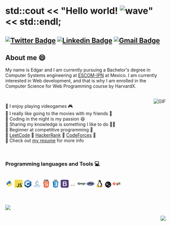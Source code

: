 # std::cout << "Hello world!  <img alt="wave" src="https://raw.githubusercontent.com/MartinHeinz/MartinHeinz/master/wave.gif" width="30px">" << std::endl; 

 ## [![Twitter Badge](https://img.shields.io/badge/-@EdgarRamirezDev-1ca0f1?style=flat-square&labelColor=1ca0f1&logo=twitter&logoColor=white&link=https://twitter.com/EdgarRamirezDev)](https://twitter.com/EdgarRamirezDev) [![Linkedin Badge](https://img.shields.io/badge/-edgarramirezfuentes-blue?style=flat-square&logo=Linkedin&logoColor=white&link=https://www.linkedin.com/in/edgarramirezfuentes/)](https://www.linkedin.com/in/edgarramirezfuentes/) [![Gmail Badge](https://img.shields.io/badge/-edgar.ramirez.fuentes.dev@gmail.com-c14438?style=flat-square&logo=Gmail&logoColor=white&link=mailto:edgar.ramirez.fuentes.dev@gmail.com)](mailto:edgar.ramirez.fuentes.dev@gmail.com)

## About me 😄
My name is Edgar and I am currently pursuing a Bachelor's degree in Computer Systems engineering at [ESCOM-IPN](https://en.wikipedia.org/wiki/ESCOM) at Mexico. I am currently interested in Web development, and that is why I am enrolled in the Computer Science for Web Programming course by HarvardX.

<br/>
<img align="right" alt="GIF" src="https://media.giphy.com/media/13HgwGsXF0aiGY/giphy.gif" />

<!--<img align="right" alt="GIF" src="https://media.giphy.com/media/zOvBKUUEERdNm/giphy.gif" />-->

:small_blue_diamond: I enjoy playing videogames 🎮  
:small_blue_diamond: I really like going to the movies with my friends 🍿   
:small_blue_diamond: Coding in the night is my passion 😆    
:small_blue_diamond: Sharing my knowledge is something I like to do 👨‍🏫  
:small_blue_diamond: Beginner at competitive programming 🧠   
    🔺 [LeetCode](https://leetcode.com/EdgarRamirezFuentes/)
    🔺 [HackerRank](http://codeforces.com/profile/EdgarRamirezFuentes)
    🔺 [CodeForces](https://www.hackerrank.com/EdgarRamirezF) 🔺  
:small_blue_diamond: Check out [my resume](https://drive.google.com/file/d/1hfEUK6oqEU2hE1pjPp0xU46FfEUi2WQu/view) for more info  

<br/>

### Programming languages and Tools :computer:
<br/>
<code><img height="25" src="https://raw.githubusercontent.com/github/explore/80688e429a7d4ef2fca1e82350fe8e3517d3494d/topics/python/python.png"></code>  
<code><img height="25" src="https://raw.githubusercontent.com/github/explore/80688e429a7d4ef2fca1e82350fe8e3517d3494d/topics/javascript/javascript.png"></code>   
<code><img height="25" src="https://raw.githubusercontent.com/github/explore/5c058a388828bb5fde0bcafd4bc867b5bb3f26f3/topics/cpp/cpp.png"></code>  
<code><img height="25" src="https://raw.githubusercontent.com/github/explore/80688e429a7d4ef2fca1e82350fe8e3517d3494d/topics/c/c.png"></code>  
<code><img height="25" src="https://raw.githubusercontent.com/github/explore/80688e429a7d4ef2fca1e82350fe8e3517d3494d/topics/html/html.png"></code>  
<code><img height="25" src="https://raw.githubusercontent.com/github/explore/80688e429a7d4ef2fca1e82350fe8e3517d3494d/topics/css/css.png"></code>  
<code><img height="25" src="https://raw.githubusercontent.com/github/explore/80688e429a7d4ef2fca1e82350fe8e3517d3494d/topics/bootstrap/bootstrap.png"></code>  
<code><img height="20" src="https://raw.githubusercontent.com/github/explore/80688e429a7d4ef2fca1e82350fe8e3517d3494d/topics/mysql/mysql.png"></code> 
<code><img height="25" src="https://raw.githubusercontent.com/github/explore/80688e429a7d4ef2fca1e82350fe8e3517d3494d/topics/django/django.png"></code>  
<code><img height="25" src="https://raw.githubusercontent.com/github/explore/80688e429a7d4ef2fca1e82350fe8e3517d3494d/topics/php/php.png"></code>
<code><img height="25" src="https://raw.githubusercontent.com/github/explore/80688e429a7d4ef2fca1e82350fe8e3517d3494d/topics/linux/linux.png"></code>
<code><img height="20" src="https://raw.githubusercontent.com/github/explore/80688e429a7d4ef2fca1e82350fe8e3517d3494d/topics/terminal/terminal.png"></code>
<code><img height="25" src="https://raw.githubusercontent.com/github/explore/80688e429a7d4ef2fca1e82350fe8e3517d3494d/topics/git/git.png"></code><br/> <br/> 
<br/> 
<br/> 


<a href="https://github.com/EdgarRamirezFuentes">
  <img align="left" src="https://github-readme-stats.vercel.app/api/top-langs/?username=EdgarRamirezFuentes&hide=css,hack&title_color=ffffff&text_color=c9cacc&icon_color=2bbc8a&bg_color=1d1f21"/>
</a>

<br/>
<br/>

<a href="https://github.com/EdgarRamirezFuentes">
  <img align="right" src="https://github-readme-stats.vercel.app/api?username=EdgarRamirezFuentes&show_icons=true&hide_border=true"/>
</a>



 
<!--
**EdgarRamirezFuentes/EdgarRamirezFuentes** is a ✨ _special_ ✨ repository because its `README.md` (this file) appears on your GitHub profile.

Here are some ideas to get you started:

- 🔭 I’m currently working on ...
- 🌱 I’m currently learning ...
- 👯 I’m looking to collaborate on ...
- 🤔 I’m looking for help with ...
- 💬 Ask me about ...
- 📫 How to reach me: ...
- 😄 Pronouns: ...
- ⚡ Fun fact: ...
-->
 
